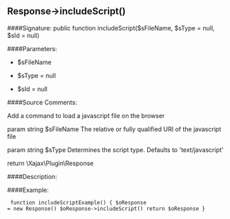 ## Response->includeScript()

####Signature: public function includeScript($sFileName, $sType = null, $sId = null)

####Parameters:

* $sFileName

* $sType = null

* $sId = null




####Source Comments:

Add a command to load a javascript file on the browser



param string		$sFileName			The relative or fully qualified URI of the javascript file

param string		$sType				Determines the script type. Defaults to 'text/javascript'



return \Xajax\Plugin\Response



####Description:


####Example:
<code><pre>
function includeScriptExample()
{
    $oResponse = new Response()
    $oResponse->includeScript()
    return $oResponse
}
</pre></code>